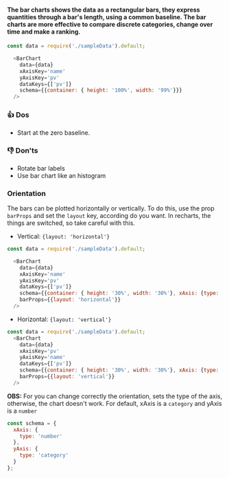 #### The bar charts shows the data as a rectangular bars, they express quantities through a bar's length, using a common baseline. The bar charts are more effective to compare discrete categories, change over time and make a ranking. 

```js
const data = require('./sampleData').default;

  <BarChart
    data={data}
    xAxisKey='name'
    yAxisKey='pv'
    dataKeys={['pv']}
    schema={{container: { height: '100%', width: '99%'}}}
  />
```

### 👍 Dos
- Start at the zero baseline. 

### 👎 Don'ts
- Rotate bar labels
- Use bar chart like an histogram

### Orientation
The bars can be plotted horizontally or vertically. To do this, use the prop `barProps` and set the `layout` key, according do you want. In recharts, the things are switched, so take careful with this.

- Vertical: `{layout: 'horizontal'}`
```js
const data = require('./sampleData').default;

  <BarChart
    data={data}
    xAxisKey='name'
    yAxisKey='pv'
    dataKeys={['pv']}
    schema={{container: { height: '30%', width: '30%'}, xAxis: {type: 'category'}, yAxis: {type: 'number'}}}
    barProps={{layout: 'horizontal'}}
  />

```
- Horizontal: `{layout: 'vertical'}`
```js
const data = require('./sampleData').default;
  <BarChart
    data={data}
    xAxisKey='pv'
    yAxisKey='name'
    dataKeys={['pv']}
    schema={{container: { height: '30%', width: '30%'}, xAxis: {type: 'number'}, yAxis: {type: 'category'}}}
    barProps={{layout: 'vertical'}}
  />
```
**OBS:** For you can change correctly the orientation, sets the type of the axis, otherwise, the chart doesn't work.
For default, xAxis is a `category` and yAxis is a `number`
```js static
const schema = {
  xAxis: {
    type: 'number'
  },
  yAxis: {
    type: 'category'
  }
};
```


